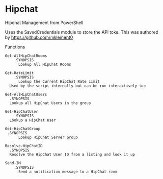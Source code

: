 # Hipchat
Hipchat Management from PowerShell

Uses the SavedCredentials module to store the API toke. This was authored by https://github.com/mklement0


Functions
    
    Get-AllHipChatRooms
    	.SYNOPSIS
		  Lookup All HipChat Rooms
    
    Get-RateLimit
 	    .SYNOPSIS
		  Lookup the Current HipChat Rate Limit
      Used by the script internally but can be run interactively too
    
    Get-AllHipChatUsers
      .SYNOPSIS
      Lookup all HipChat Users in the group   
        
    Get-HipChatUser
    	.SYNOPSIS
      Lookup a HipChat User 
    
    Get-HipChatGroup
     .SYNOPSIS
		  Lookup HipChat Server Group
   
    Resolve-HipChatID
      .SYNOPSIS
      Resolve the HipChat User ID from a listing and look it up   
        
    Send-IM
    	.SYNOPSIS
		  Send a notification message to a HipChat room
